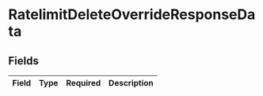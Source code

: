 # RatelimitDeleteOverrideResponseData


## Fields

| Field       | Type        | Required    | Description |
| ----------- | ----------- | ----------- | ----------- |